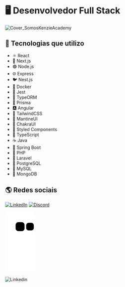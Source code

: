<h1>🖥️ Desenvolvedor Full Stack</h1>

![Cover_SomosKenzieAcademy](https://user-images.githubusercontent.com/101817225/170341920-a3c10728-467b-4357-9428-0009b46e1af3.png)

<h2>🚀 Tecnologias que utilizo</h2>

<ul> 
    <li>⚛️ React</li>
    <li>🔲 Next.js</li>
    <li>🟢 Node.js</li>
    <li>🌐 Express</li>
    <li>🐦 Nest.js</li>
    <li>🐳 Docker</li>
    <li>🧪 Jest</li>
    <li>🔶 TypeORM</li>
    <li>🔷 Prisma</li>
    <li>🅰️ Angular</li>
    <li>💠 TailwindCSS</li>
    <li>💠 MantineUI</li> 
    <li>💠 ChakraUI</li> 
    <li>🎨 Styled Components</li>
    <li>🔵 TypeScript</li>
    <li>☕ Java</li>
    <li>🍃 Spring Boot</li>
    <li>🐘 PHP</li>
    <li>🔶 Laravel</li>
    <li>🐘 PostgreSQL</li>
    <li>🐘 MySQL</li>
    <li>🍃 MongoDB</li>
</ul>

<h2>🌎 Redes sociais</h2>

[![LinkedIn](https://img.shields.io/badge/LinkedIn-0077B5?style=for-the-badge&logo=linkedin&logoColor=white)](https://www.linkedin.com/in/alfredopfneto/)
[![Discord](https://img.shields.io/badge/Discord-7289DA?style=for-the-badge&logo=discord&logoColor=white)](https://discordapp.com/users/713392854227091516)

![Snake animation](https://github.com/rafaballerini/rafaballerini/blob/output/github-contribution-grid-snake.svg)

![Linkedin](https://user-images.githubusercontent.com/101817225/170341903-e0ef57e3-ad3b-4424-9156-12166981fd8e.png)
